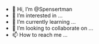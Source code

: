 - 👋 Hi, I’m @Spensertman
- 👀 I’m interested in ...
- 🌱 I’m currently learning ...
- 💞️ I’m looking to collaborate on ...
- 📫 How to reach me ...

<!---
Spensertman/Spensertman is a ✨ special ✨ repository because its `README.md` (this file) appears on your GitHub profile.
You can click the Preview link to take a look at your changes.
--->
